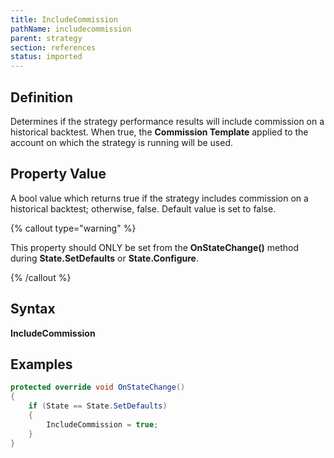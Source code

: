 ```yaml
---
title: IncludeCommission
pathName: includecommission
parent: strategy
section: references
status: imported
---
```


## Definition

Determines if the strategy performance results will include commission on a historical backtest. When true, the **Commission Template** applied to the account on which the strategy is running will be used.

## Property Value

A bool value which returns true if the strategy includes commission on a historical backtest; otherwise, false. Default value is set to false.

{% callout type="warning" %}

This property should ONLY be set from the **OnStateChange()** method during **State.SetDefaults** or **State.Configure**.

{% /callout %}

## Syntax

**IncludeCommission**

## Examples

```csharp
protected override void OnStateChange()
{
    if (State == State.SetDefaults)
    {
        IncludeCommission = true;
    }
}
```
